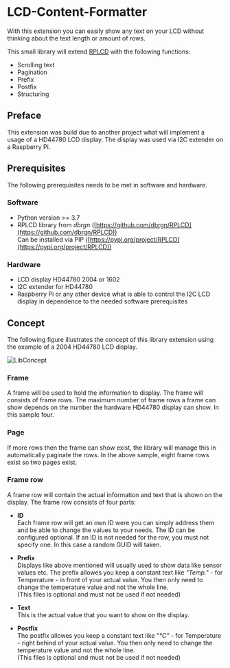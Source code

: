 # LCD-Content-Formatter

With this extension you can easily show any text on your LCD without thinking about the text length or amount of rows.

This small library will extend [RPLCD](https://github.com/dbrgn/RPLCD) with the following functions:

- Scrolling text
- Pagination
- Prefix
- Postfix
- Structuring

## Preface

This extension was build due to another project what will implement a usage of a HD44780 LCD display.
The display was used via I2C extender on a Raspberry Pi.

## Prerequisites

The following prerequisites needs to be met in software and hardware.

### Software

- Python version >= 3.7
- RPLCD library from *dbrgn* ([https://github.com/dbrgn/RPLCD](https://github.com/dbrgn/RPLCD))  
Can be installed via PIP ([https://pypi.org/project/RPLCD](https://pypi.org/project/RPLCD))

### Hardware

- LCD display HD44780 2004 or 1602
- I2C extender for HD44780
- Raspberry Pi or any other device what is able to control the I2C LCD display in dependence to the needed software prerequisites

## Concept

The following figure illustrates the concept of this library extension using the example of a 2004 HD44780 LCD display.

![LibConcept](https://raw.githubusercontent.com/rednoid/LCD-Content-Formatter/docu/images/HD44780_Concept.png)

### Frame
A frame will be used to hold the information to display.
The frame will consists of frame rows. The maximum number of frame rows a frame can show depends on the number the hardware HD44780 display can show. In this sample four.

### Page
If more rows then the frame can show exist, the library will manage this in automatically paginate the rows. In the above sample, eight frame rows exist so two pages exist.

### Frame row
A frame row will contain the actual information and text that is shown on the display. The frame row consists of four parts:

- **ID**  
Each frame row will get an own ID were you can simply address them and be able to change the values to your needs.
The ID can be configured optional. If an ID is not needed for the row, you must not specify one. In this case a random GUID will taken.

- **Prefix**  
Displays like above mentioned will usually used to show data like sensor values etc. The prefix allowes you keep a constant text like *"Temp."* - for Temperature - in front of your actual value. You then only need to change the temperature value and not the whole line.  
(This files is optional and must not be used if not needed)

- **Text**  
This is the actual value that you want to show on the display.

- **Postfix**  
The postfix allowes you keep a constant text like "*°C"* - for Temperature - right behind of your actual value. You then only need to change the temperature value and not the whole line.  
(This files is optional and must not be used if not needed)

